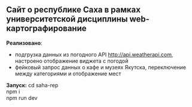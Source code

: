 ## Сайт о республике Саха в рамках университетской дисциплины web-картографирование

**Реализовано**:
- подгрузка данных из погодного API http://api.weatherapi.com, настроено отображение виджета с погодой
- фейковый запрос данных о кафе и музеях Якутска, переключение между категориями и отображение мест

  

**Запуск:**
cd saha-rep  
npm i  
npm run dev  
